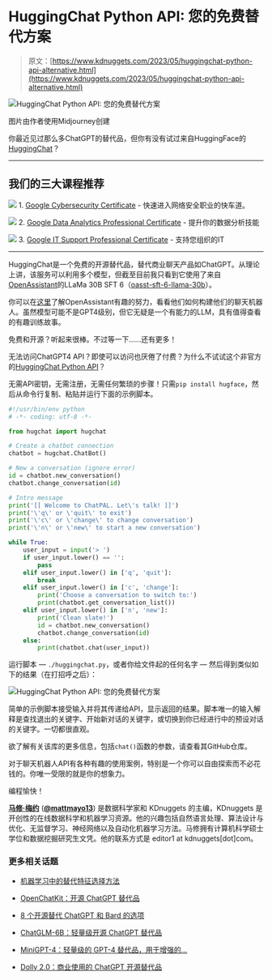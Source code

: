 # HuggingChat Python API: 您的免费替代方案

> 原文：[https://www.kdnuggets.com/2023/05/huggingchat-python-api-alternative.html](https://www.kdnuggets.com/2023/05/huggingchat-python-api-alternative.html)

![HuggingChat Python API: 您的免费替代方案](../Images/84dcf44473607fbfb3f37cb25c41ea52.png)

图片由作者使用Midjourney创建

你最近见过那么多ChatGPT的替代品，但你有没有试过来自HuggingFace的[HuggingChat](https://hf.co/chat/)？

* * *

## 我们的三大课程推荐

![](../Images/0244c01ba9267c002ef39d4907e0b8fb.png) 1\. [Google Cybersecurity Certificate](https://www.kdnuggets.com/google-cybersecurity) - 快速进入网络安全职业的快车道。

![](../Images/e225c49c3c91745821c8c0368bf04711.png) 2\. [Google Data Analytics Professional Certificate](https://www.kdnuggets.com/google-data-analytics) - 提升你的数据分析技能

![](../Images/0244c01ba9267c002ef39d4907e0b8fb.png) 3\. [Google IT Support Professional Certificate](https://www.kdnuggets.com/google-itsupport) - 支持您组织的IT

* * *

HuggingChat是一个免费的开源替代品，替代商业聊天产品如ChatGPT。从理论上讲，该服务可以利用多个模型，但截至目前我只看到它使用了来自[OpenAssistant](https://open-assistant.io/)的LLaMa 30B SFT 6（[oasst-sft-6-llama-30b](https://huggingface.co/OpenAssistant/oasst-sft-6-llama-30b-xor)）。

你可以在[这里](https://www.youtube.com/watch?v=TFa539R09EQ)了解OpenAssistant有趣的努力，看看他们如何构建他们的聊天机器人。虽然模型可能不是GPT4级别，但它无疑是一个有能力的LLM，具有值得查看的有趣训练故事。

免费和开源？听起来很棒。不过等一下……还有更多！

无法访问ChatGPT4 API？即使可以访问也厌倦了付费？为什么不试试这个非官方的[HuggingChat Python API](https://github.com/Soulter/hugging-chat-api)？

无需API密钥，无需注册，无需任何繁琐的步骤！只需`pip install hugface`，然后从命令行复制、粘贴并运行下面的示例脚本。

```py
#!/usr/bin/env python
# -*- coding: utf-8 -*-

from hugchat import hugchat

# Create a chatbot connection
chatbot = hugchat.ChatBot()

# New a conversation (ignore error)
id = chatbot.new_conversation()
chatbot.change_conversation(id)

# Intro message
print('[[ Welcome to ChatPAL. Let\'s talk! ]]')
print('\'q\' or \'quit\' to exit')
print('\'c\' or \'change\' to change conversation')
print('\'n\' or \'new\' to start a new conversation')

while True:
	user_input = input('> ')
	if user_input.lower() == '':
		pass
	elif user_input.lower() in ['q', 'quit']:
		break
	elif user_input.lower() in ['c', 'change']:
		print('Choose a conversation to switch to:')
		print(chatbot.get_conversation_list())
	elif user_input.lower() in ['n', 'new']:
		print('Clean slate!')
		id = chatbot.new_conversation()
		chatbot.change_conversation(id)
	else:
		print(chatbot.chat(user_input))
```

运行脚本 — `./huggingchat.py`，或者你给文件起的任何名字 — 然后得到类似如下的结果（在打招呼之后）：

![HuggingChat Python API: 您的免费替代方案](../Images/b36b617d93ed1e73deb2fc7dc55292e0.png)

简单的示例脚本接受输入并将其传递给API，显示返回的结果。脚本唯一的输入解释是查找退出的关键字、开始新对话的关键字，或切换到你已经进行中的预设对话的关键字。一切都很直观。

欲了解有关该库的更多信息，包括`chat()`函数的参数，请查看其GitHub仓库。

对于聊天机器人API有各种有趣的使用案例，特别是一个你可以自由探索而不必花钱的。你唯一受限的就是你的想象力。

编程愉快！

**[马修·梅约](https://www.linkedin.com/in/mattmayo13/)** ([**@mattmayo13**](https://twitter.com/mattmayo13)) 是数据科学家和 KDnuggets 的主编，KDnuggets 是开创性的在线数据科学和机器学习资源。他的兴趣包括自然语言处理、算法设计与优化、无监督学习、神经网络以及自动化机器学习方法。马修拥有计算机科学硕士学位和数据挖掘研究生文凭。他的联系方式是 editor1 at kdnuggets[dot]com。

### 更多相关话题

+   [机器学习中的替代特征选择方法](https://www.kdnuggets.com/2021/12/alternative-feature-selection-methods-machine-learning.html)

+   [OpenChatKit：开源 ChatGPT 替代品](https://www.kdnuggets.com/2023/03/openchatkit-opensource-chatgpt-alternative.html)

+   [8 个开源替代 ChatGPT 和 Bard 的选项](https://www.kdnuggets.com/2023/04/8-opensource-alternative-chatgpt-bard.html)

+   [ChatGLM-6B：轻量级开源 ChatGPT 替代品](https://www.kdnuggets.com/2023/04/chatglm6b-lightweight-opensource-chatgpt-alternative.html)

+   [MiniGPT-4：轻量级的 GPT-4 替代品，用于增强的…](https://www.kdnuggets.com/2023/04/minigpt4-lightweight-alternative-gpt4-enhanced-visionlanguage-understanding.html)

+   [Dolly 2.0：商业使用的 ChatGPT 开源替代品](https://www.kdnuggets.com/2023/04/dolly-20-chatgpt-open-source-alternative-commercial.html)

